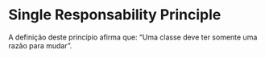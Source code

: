 Single Responsability Principle
=====

A definição deste princípio afirma que: “Uma classe deve ter somente uma razão para mudar”.
